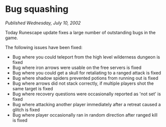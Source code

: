 # Bug squashing
*Published Wednesday, July 10, 2002*

Today Runescape update fixes a large number of outstanding bugs in the game.

The following issues have been fixed:

*   Bug where you could teleport from the high level wilderness dungeon is fixed
*   Bug where iron arrows were usable on the free servers is fixed
*   Bug where you could get a skull for retaliating to a ranged attack is fixed
*   Bug where shadow spiders prevented potions from running out is fixed
*   Bug where arrows did not stack correctly, if multiple players shot the same target is fixed
*   Bug where recovery questions were occasionally reported as 'not set' is fixed
*   Bug where attacking another player immediately after a retreat caused a glitch is fixed
*   Bug where player occasionally ran in random direction after ranged kill is fixed
